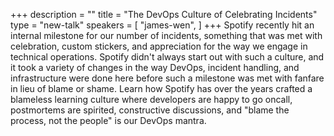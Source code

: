 +++
description = ""
title = "The DevOps Culture of Celebrating Incidents"
type = "new-talk"
speakers = [
        "james-wen",
]
+++
Spotify recently hit an internal milestone for our number of incidents, something that was met with celebration, custom stickers, and appreciation for the way we engage in technical operations. Spotify didn't always start out with such a culture, and it took a variety of changes in the way DevOps, incident handling, and infrastructure were done here before such a milestone was met with fanfare in lieu of blame or shame. Learn how Spotify has over the years crafted a blameless learning culture where developers are happy to go oncall, postmortems are spirited, constructive discussions, and "blame the process, not the people" is our DevOps mantra.